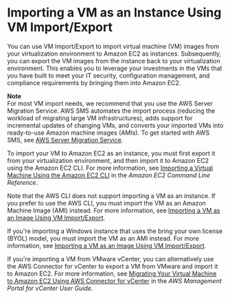# Importing a VM as an Instance Using VM Import/Export<a name="vmimport-instance-import"></a>

You can use VM Import/Export to import virtual machine \(VM\) images from your virtualization environment to Amazon EC2 as instances\. Subsequently, you can export the VM images from the instance back to your virtualization environment\. This enables you to leverage your investments in the VMs that you have built to meet your IT security, configuration management, and compliance requirements by bringing them into Amazon EC2\. 

**Note**  
For most VM import needs, we recommend that you use the AWS Server Migration Service\. AWS SMS automates the import process \(reducing the workload of migrating large VM infrastructures\), adds support for incremental updates of changing VMs, and converts your imported VMs into ready\-to\-use Amazon machine images \(AMIs\)\. To get started with AWS SMS, see [AWS Server Migration Service](https://aws.amazon.com/server-migration-service)\.

To import your VM to Amazon EC2 as an instance, you must first export it from your virtualization environment, and then import it to Amazon EC2 using the Amazon EC2 CLI\. For more information, see [Importing a Virtual Machine Using the Amazon EC2 CLI](https://docs.aws.amazon.com/AWSEC2/latest/CommandLineReference/ec2-cli-vmimport-export.html) in the *Amazon EC2 Command Line Reference*\.

Note that the AWS CLI does not support importing a VM as an instance\. If you prefer to use the AWS CLI, you must import the VM as an Amazon Machine Image \(AMI\) instead\. For more information, see [Importing a VM as an Image Using VM Import/Export](vmimport-image-import.md)\.

If you're importing a Windows instance that uses the bring your own license \(BYOL\) model, you must import the VM as an AMI instead\. For more information, see [Importing a VM as an Image Using VM Import/Export](vmimport-image-import.md)\.

If you're importing a VM from VMware vCenter, you can alternatively use the AWS Connector for vCenter to export a VM from VMware and import it to Amazon EC2\. For more information, see [Migrating Your Virtual Machine to Amazon EC2 Using AWS Connector for vCenter](https://docs.aws.amazon.com/amp/latest/userguide/migrate-vms.html) in the *AWS Management Portal for vCenter User Guide*\.